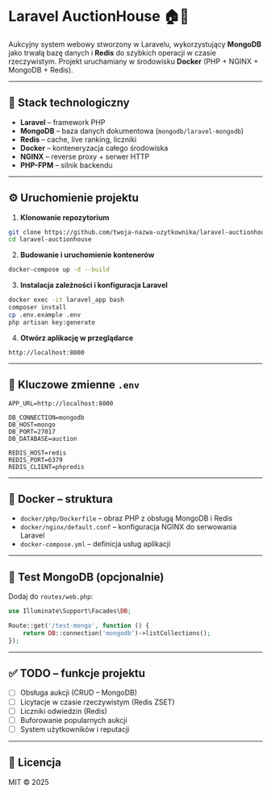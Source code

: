 # Laravel AuctionHouse 🏠🧾

Aukcyjny system webowy stworzony w Laravelu, wykorzystujący **MongoDB** jako trwałą bazę danych i **Redis** do szybkich operacji w czasie rzeczywistym. Projekt uruchamiany w środowisku **Docker** (PHP + NGINX + MongoDB + Redis).

---

## 🚀 Stack technologiczny

- **Laravel** – framework PHP
- **MongoDB** – baza danych dokumentowa (`mongodb/laravel-mongodb`)
- **Redis** – cache, live ranking, liczniki
- **Docker** – konteneryzacja całego środowiska
- **NGINX** – reverse proxy + serwer HTTP
- **PHP-FPM** – silnik backendu

---

## ⚙️ Uruchomienie projektu

1. **Klonowanie repozytorium**

```bash
git clone https://github.com/twoja-nazwa-uzytkownika/laravel-auctionhouse.git
cd laravel-auctionhouse
```

2. **Budowanie i uruchomienie kontenerów**

```bash
docker-compose up -d --build
```

3. **Instalacja zależności i konfiguracja Laravel**

```bash
docker exec -it laravel_app bash
composer install
cp .env.example .env
php artisan key:generate
```

4. **Otwórz aplikację w przeglądarce**

```
http://localhost:8000
```

---

## 🔧 Kluczowe zmienne `.env`

```env
APP_URL=http://localhost:8000

DB_CONNECTION=mongodb
DB_HOST=mongo
DB_PORT=27017
DB_DATABASE=auction

REDIS_HOST=redis
REDIS_PORT=6379
REDIS_CLIENT=phpredis
```

---

## 📁 Docker – struktura

- `docker/php/Dockerfile` – obraz PHP z obsługą MongoDB i Redis
- `docker/nginx/default.conf` – konfiguracja NGINX do serwowania Laravel
- `docker-compose.yml` – definicja usług aplikacji

---

## 🧪 Test MongoDB (opcjonalnie)

Dodaj do `routes/web.php`:

```php
use Illuminate\Support\Facades\DB;

Route::get('/test-mongo', function () {
    return DB::connection('mongodb')->listCollections();
});
```

---

## ✅ TODO – funkcje projektu

- [ ] Obsługa aukcji (CRUD – MongoDB)
- [ ] Licytacje w czasie rzeczywistym (Redis ZSET)
- [ ] Liczniki odwiedzin (Redis)
- [ ] Buforowanie popularnych aukcji
- [ ] System użytkowników i reputacji

---

## 📄 Licencja

MIT © 2025
